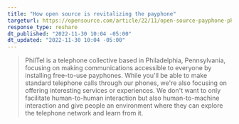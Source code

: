 ```yaml
---
title: "How open source is revitalizing the payphone"
targeturl: https://opensource.com/article/22/11/open-source-payphone-philtel 
response_type: reshare
dt_published: "2022-11-30 10:04 -05:00"
dt_updated: "2022-11-30 10:04 -05:00"
---
```


> PhilTel is a telephone collective based in Philadelphia, Pennsylvania, focusing on making communications accessible to everyone by installing free-to-use payphones. While you'll be able to make standard telephone calls through our phones, we're also focusing on offering interesting services or experiences. We don't want to only facilitate human-to-human interaction but also human-to-machine interaction and give people an environment where they can explore the telephone network and learn from it.